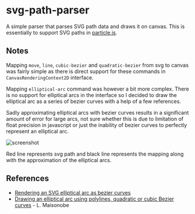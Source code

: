 # svg-path-parser

A simple parser that parses SVG path data and draws it on canvas. This is essentially to support SVG paths in [particle.js](https://github.com/karanjitsingh/particle.js).

## Notes
Mapping ```move```, ```line```, ```cubic-bezier``` and ```quadratic-bezier``` from svg to canvas was fairly simple as there is direct support for these commands in ```CanvasRenderingContext2D``` interface.

Mapping ```elliptical-arc``` command was however a bit more complex. There is no support for elliptical arcs in the interface so I decided to draw the elliptical arc as a series of bezier curves with a help of a few references.

Sadly approximating elliptical arcs with bezier curves results in a significant amount of error for large arcs, not sure whether this is due to limitation of float precision in javascript or just the inability of bezier curves to perfectly represent an elliptical arc.

![screenshot](http://i.imgur.com/0B1YAfR.png)

Red line represents svg path and black line represents the mapping along with the approximation of the elliptical arcs.


## References
* [Rendering an SVG elliptical arc as bezier curves](https://mortoray.com/2017/02/16/rendering-an-svg-elliptical-arc-as-bezier-curves/)
* [Drawing an elliptical arc using polylines, quadratic
or cubic Bezier curves](http://www.spaceroots.org/documents/ellipse/elliptical-arc.pdf) - L. Maisonobe